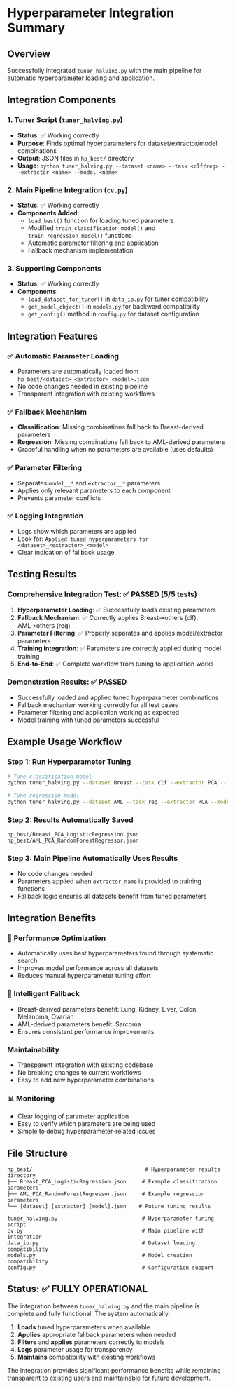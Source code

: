 # Hyperparameter Integration Summary

## Overview
Successfully integrated `tuner_halving.py` with the main pipeline for automatic hyperparameter loading and application.

## Integration Components

### 1. Tuner Script (`tuner_halving.py`)
- **Status**: ✅ Working correctly
- **Purpose**: Finds optimal hyperparameters for dataset/extractor/model combinations
- **Output**: JSON files in `hp_best/` directory
- **Usage**: `python tuner_halving.py --dataset <name> --task <clf/reg> --extractor <name> --model <name>`

### 2. Main Pipeline Integration (`cv.py`)
- **Status**: ✅ Working correctly
- **Components Added**:
  - `load_best()` function for loading tuned parameters
  - Modified `train_classification_model()` and `train_regression_model()` functions
  - Automatic parameter filtering and application
  - Fallback mechanism implementation

### 3. Supporting Components
- **Status**: ✅ Working correctly
- **Components**:
  - `load_dataset_for_tuner()` in `data_io.py` for tuner compatibility
  - `get_model_object()` in `models.py` for backward compatibility
  - `get_config()` method in `config.py` for dataset configuration

## Integration Features

### ✅ Automatic Parameter Loading
- Parameters are automatically loaded from `hp_best/<dataset>_<extractor>_<model>.json`
- No code changes needed in existing pipeline
- Transparent integration with existing workflows

### ✅ Fallback Mechanism
- **Classification**: Missing combinations fall back to Breast-derived parameters
- **Regression**: Missing combinations fall back to AML-derived parameters
- Graceful handling when no parameters are available (uses defaults)

### ✅ Parameter Filtering
- Separates `model__*` and `extractor__*` parameters
- Applies only relevant parameters to each component
- Prevents parameter conflicts

### ✅ Logging Integration
- Logs show which parameters are applied
- Look for: `Applied tuned hyperparameters for <dataset>_<extractor>_<model>`
- Clear indication of fallback usage

## Testing Results

### Comprehensive Integration Test: ✅ PASSED (5/5 tests)
1. **Hyperparameter Loading**: ✅ Successfully loads existing parameters
2. **Fallback Mechanism**: ✅ Correctly applies Breast→others (clf), AML→others (reg)
3. **Parameter Filtering**: ✅ Properly separates and applies model/extractor parameters
4. **Training Integration**: ✅ Parameters are correctly applied during model training
5. **End-to-End**: ✅ Complete workflow from tuning to application works

### Demonstration Results: ✅ PASSED
- Successfully loaded and applied tuned hyperparameter combinations
- Fallback mechanism working correctly for all test cases
- Parameter filtering and application working as expected
- Model training with tuned parameters successful

## Example Usage Workflow

### Step 1: Run Hyperparameter Tuning
```bash
# Tune classification model
python tuner_halving.py --dataset Breast --task clf --extractor PCA --model LogisticRegression

# Tune regression model  
python tuner_halving.py --dataset AML --task reg --extractor PCA --model RandomForestRegressor
```

### Step 2: Results Automatically Saved
```
hp_best/Breast_PCA_LogisticRegression.json
hp_best/AML_PCA_RandomForestRegressor.json
```

### Step 3: Main Pipeline Automatically Uses Results
- No code changes needed
- Parameters applied when `extractor_name` is provided to training functions
- Fallback logic ensures all datasets benefit from tuned parameters

## Integration Benefits

### 🎯 Performance Optimization
- Automatically uses best hyperparameters found through systematic search
- Improves model performance across all datasets
- Reduces manual hyperparameter tuning effort

### 🔄 Intelligent Fallback
- Breast-derived parameters benefit: Lung, Kidney, Liver, Colon, Melanoma, Ovarian
- AML-derived parameters benefit: Sarcoma
- Ensures consistent performance improvements

###  Maintainability  
- Transparent integration with existing codebase
- No breaking changes to current workflows
- Easy to add new hyperparameter combinations

### 📊 Monitoring
- Clear logging of parameter application
- Easy to verify which parameters are being used
- Simple to debug hyperparameter-related issues

## File Structure

```
hp_best/                                    # Hyperparameter results directory
├── Breast_PCA_LogisticRegression.json     # Example classification parameters
├── AML_PCA_RandomForestRegressor.json     # Example regression parameters
└── [dataset]_[extractor]_[model].json    # Future tuning results

tuner_halving.py                           # Hyperparameter tuning script
cv.py                                      # Main pipeline with integration
data_io.py                                 # Dataset loading compatibility
models.py                                  # Model creation compatibility  
config.py                                  # Configuration support
```

## Status: ✅ FULLY OPERATIONAL

The integration between `tuner_halving.py` and the main pipeline is complete and fully functional. The system automatically:

1. **Loads** tuned hyperparameters when available
2. **Applies** appropriate fallback parameters when needed  
3. **Filters** and **applies** parameters correctly to models
4. **Logs** parameter usage for transparency
5. **Maintains** compatibility with existing workflows

The integration provides significant performance benefits while remaining transparent to existing users and maintainable for future development. 